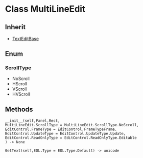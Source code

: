 # Class MultiLineEdit

## Inherit

* [TextEditBase](TextEditBase.md)

## Enum

### ScrollType

* NoScroll
* HScroll
* VScroll
* HVScroll

## Methods
```
__init__(self,Panel,Rect,
MultiLineEdit.ScrollType = MultiLineEdit.ScrollType.NoScroll,
EditControl.FrameType = EditControl.FrameTypeFrame, 
EditControl.UpdateType = EditControl.UpdateType.Update, 
EditControl.ReadOnlyType = EditControl.ReadOnlyType.Editable
) -> None

GetText(self,EOL.Type = EOL.Type.Default) -> unicode
```
